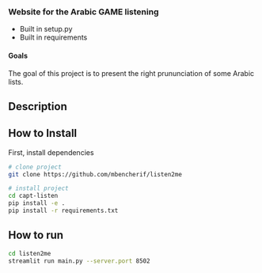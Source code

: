 ### Website for the Arabic GAME listening
- Built in setup.py
- Built in requirements

#### Goals  
The goal of this project is to present the right prununciation of some Arabic lists. 

## Description   


## How to Install   
First, install dependencies   
```bash
# clone project   
git clone https://github.com/mbencherif/listen2me

# install project   
cd capt-listen
pip install -e .   
pip install -r requirements.txt
 ```   
## How to run   
```bash
cd listen2me
streamlit run main.py --server.port 8502
```

